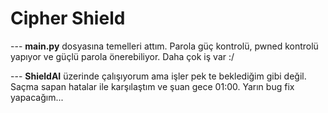 # Cipher Shield
--- **main.py** dosyasına temelleri attım. Parola güç kontrolü, pwned kontrolü yapıyor ve güçlü parola önerebiliyor.
Daha çok iş var :/

--- **ShieldAI** üzerinde çalışıyorum ama işler pek te beklediğim gibi değil. Saçma sapan hatalar ile karşılaştım ve şuan gece 01:00. Yarın bug fix yapacağım...
